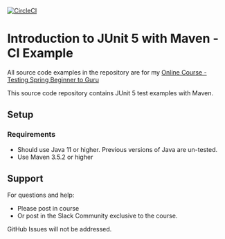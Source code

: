 [![CircleCI](https://dl.circleci.com/status-badge/img/gh/Andrew525/testing-java-junit5/tree/master.svg?style=svg)](https://dl.circleci.com/status-badge/redirect/gh/Andrew525/testing-java-junit5/tree/master)
# Introduction to JUnit 5 with Maven - CI Example

All source code examples in the repository are for my [Online Course - Testing Spring Beginner to Guru](https://www.udemy.com/testing-spring-boot-beginner-to-guru/?couponCode=GITHUB_REPO)

This source code repository contains JUnit 5 test examples with Maven.

## Setup
### Requirements
* Should use Java 11 or higher. Previous versions of Java are un-tested.
* Use Maven 3.5.2 or higher

## Support
For questions and help:
* Please post in course
* Or post in the Slack Community exclusive to the course.

GitHub Issues will not be addressed.
